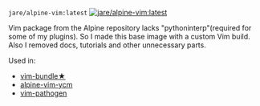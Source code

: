 `jare/alpine-vim:latest` [![jare/alpine-vim:latest](https://badge.imagelayers.io/jare/alpine-vim:latest.svg)](https://imagelayers.io/?images=jare/alpine-vim:latest 'jare/alpine-vim:latest')

Vim package from the Alpine repository lacks "pythoninterp"(required for some of my plugins). So I made this base image with a custom Vim build. Also I removed docs, tutorials and other unnecessary parts.

Used in:
- [vim-bundle★](https://registry.hub.docker.com/u/jare/vim-bundle/)
- [alpine-vim-ycm](https://registry.hub.docker.com/u/jare/alpine-vim-ycm/)
- [vim-pathogen](https://registry.hub.docker.com/u/jare/vim-pathogen/)
